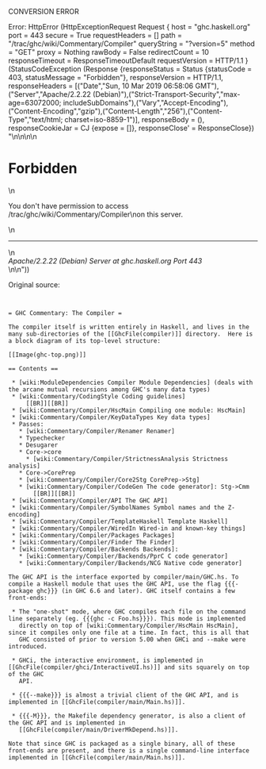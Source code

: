 CONVERSION ERROR

Error: HttpError (HttpExceptionRequest Request {
  host                 = "ghc.haskell.org"
  port                 = 443
  secure               = True
  requestHeaders       = []
  path                 = "/trac/ghc/wiki/Commentary/Compiler"
  queryString          = "?version=5"
  method               = "GET"
  proxy                = Nothing
  rawBody              = False
  redirectCount        = 10
  responseTimeout      = ResponseTimeoutDefault
  requestVersion       = HTTP/1.1
}
 (StatusCodeException (Response {responseStatus = Status {statusCode = 403, statusMessage = "Forbidden"}, responseVersion = HTTP/1.1, responseHeaders = [("Date","Sun, 10 Mar 2019 06:58:06 GMT"),("Server","Apache/2.2.22 (Debian)"),("Strict-Transport-Security","max-age=63072000; includeSubDomains"),("Vary","Accept-Encoding"),("Content-Encoding","gzip"),("Content-Length","256"),("Content-Type","text/html; charset=iso-8859-1")], responseBody = (), responseCookieJar = CJ {expose = []}, responseClose' = ResponseClose}) "<!DOCTYPE HTML PUBLIC \"-//IETF//DTD HTML 2.0//EN\">\n<html><head>\n<title>403 Forbidden</title>\n</head><body>\n<h1>Forbidden</h1>\n<p>You don't have permission to access /trac/ghc/wiki/Commentary/Compiler\non this server.</p>\n<hr>\n<address>Apache/2.2.22 (Debian) Server at ghc.haskell.org Port 443</address>\n</body></html>\n"))

Original source:

```trac


= GHC Commentary: The Compiler =

The compiler itself is written entirely in Haskell, and lives in the many sub-directories of the [[GhcFile(compiler)]] directory.  Here is a block diagram of its top-level structure:

[[Image(ghc-top.png)]]

== Contents ==

 * [wiki:ModuleDependencies Compiler Module Dependencies] (deals with the arcane mutual recursions among GHC's many data types)
 * [wiki:Commentary/CodingStyle Coding guidelines]
     [[BR]][[BR]]
 * [wiki:Commentary/Compiler/HscMain Compiling one module: HscMain]
 * [wiki:Commentary/Compiler/KeyDataTypes Key data types]
 * Passes:
   * [wiki:Commentary/Compiler/Renamer Renamer]
   * Typechecker
   * Desugarer
   * Core->core
     * [wiki:Commentary/Compiler/StrictnessAnalysis Strictness analysis]
   * Core->CorePrep
   * [wiki:Commentary/Compiler/Core2Stg CorePrep->Stg]
   * [wiki:Commentary/Compiler/CodeGen The code generator]: Stg->Cmm
       [[BR]][[BR]]
 * [wiki:Commentary/Compiler/API The GHC API]
 * [wiki:Commentary/Compiler/SymbolNames Symbol names and the Z-encoding]
 * [wiki:Commentary/Compiler/TemplateHaskell Template Haskell]
 * [wiki:Commentary/Compiler/WiredIn Wired-in and known-key things]
 * [wiki:Commentary/Compiler/Packages Packages]
 * [wiki:Commentary/Compiler/Finder The Finder]
 * [wiki:Commentary/Compiler/Backends Backends]:
   * [wiki:Commentary/Compiler/Backends/PprC C code generator]
   * [wiki:Commentary/Compiler/Backends/NCG Native code generator]

The GHC API is the interface exported by compiler/main/GHC.hs. To compile a Haskell module that uses the GHC API, use the flag {{{-package ghc}}} (in GHC 6.6 and later). GHC itself contains a few front-ends: 

 * The "one-shot" mode, where GHC compiles each file on the command line separately (eg. {{{ghc -c Foo.hs}}}). This mode is implemented
   directly on top of [wiki:Commentary/Compiler/HscMain HscMain], since it compiles only one file at a time. In fact, this is all that   
   GHC consisted of prior to version 5.00 when GHCi and --make were introduced.

 * GHCi, the interactive environment, is implemented in [[GhcFile(compiler/ghci/InteractiveUI.hs)]] and sits squarely on top of the GHC
   API.
 
 * {{{--make}}} is almost a trivial client of the GHC API, and is implemented in [[GhcFile(compiler/main/Main.hs)]]. 

 * {{{-M}}}, the Makefile dependency generator, is also a client of the GHC API and is implemented in
   [[GhcFile(compiler/main/DriverMkDepend.hs)]]. 

Note that since GHC is packaged as a single binary, all of these front-ends are present, and there is a single command-line interface implemented in [[GhcFile(compiler/main/Main.hs)]].

```
